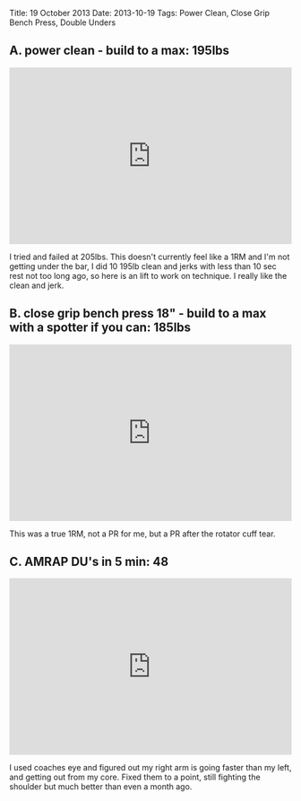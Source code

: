 Title: 19 October 2013
Date: 2013-10-19
Tags: Power Clean, Close Grip Bench Press, Double Unders

## A. power clean - build to a max: 195lbs

<iframe style='height: 315px; width: 100%; border: 0;' src='http://www.coachseye.com/fBbT/e'></iframe>

I tried and failed at 205lbs. This doesn't currently feel like a 1RM and I'm not getting under the bar, I did 10 195lb clean and jerks with less than 10 sec rest not too long ago, so here is an lift to work on technique.  I really like the clean and jerk.

## B. close grip bench press 18" - build to a max with a spotter if you can: 185lbs

<iframe style='height: 315px; width: 100%; border: 0;' src='http://www.coachseye.com/EyB0/e'></iframe>

This was a true 1RM, not a PR for me, but a PR after the rotator cuff tear.

## C. AMRAP DU's in 5 min: 48

<iframe style='height: 315px; width: 100% ; border: 0;' src='http://www.coachseye.com/1Cpn/e'></iframe>

I used coaches eye and figured out my right arm is going faster than my left, and getting out from my core.  Fixed them to a point, still fighting the shoulder but much better than even a month ago. 